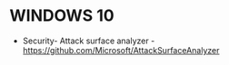 # WINDOWS 10

* Security- Attack surface analyzer - https://github.com/Microsoft/AttackSurfaceAnalyzer